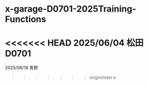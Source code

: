 # x-garage-D0701-2025Training-Functions
<<<<<<< HEAD
2025/06/04 松田　D0701
=======
2025/06/18 青野
>>>>>>> origin/main
>>>>>>> a
